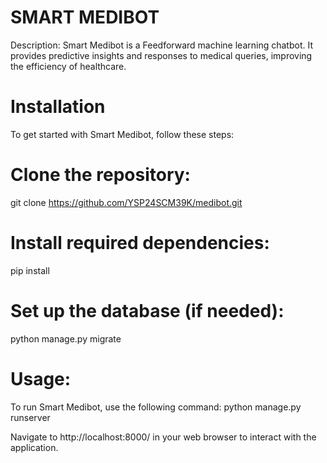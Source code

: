 # SMART MEDIBOT
Description:
Smart Medibot is a Feedforward machine learning chatbot. It provides predictive insights and responses to medical queries, improving the efficiency of healthcare.

# Installation
To get started with Smart Medibot, follow these steps:

# Clone the repository:
git clone https://github.com/YSP24SCM39K/medibot.git

# Install required dependencies:
pip install

# Set up the database (if needed):
python manage.py migrate

# Usage:
To run Smart Medibot, use the following command:
python manage.py runserver

Navigate to http://localhost:8000/ in your web browser to interact with the application.
